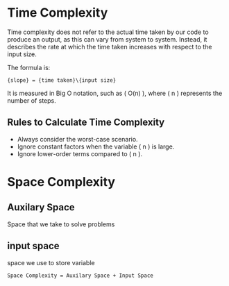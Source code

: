 # Time Complexity

Time complexity does not refer to the actual time taken by our code to produce an output, as this can vary from system to system. Instead, it describes the rate at which the time taken increases with respect to the input size.

The formula is:

`{slope} = {time taken}\{input size}`

It is measured in Big O notation, such as \( O(n) \), where \( n \) represents the number of steps.

## Rules to Calculate Time Complexity

* Always consider the worst-case scenario.
* Ignore constant factors when the variable \( n \) is large.
* Ignore lower-order terms compared to \( n \).




# Space Complexity 

## Auxilary Space
Space that we take to solve problems 

## input space   
space we use to store variable  

`Space Complexity = Auxilary Space + Input Space`


  
